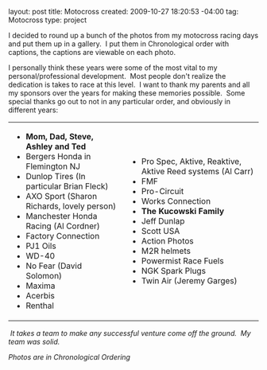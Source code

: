 layout: post
title: Motocross
created: 2009-10-27 18:20:53 -04:00
tag: Motocross
type: project 

<p>I decided to round up a bunch of the photos from my motocross racing days and put them up in a gallery.&nbsp; I put them in Chronological order with captions, the captions are viewable on each photo.&nbsp;</p><p>I personally think these years were some of the most vital to my personal/professional development.&nbsp; Most people don't realize the dedication is takes to race at this level.&nbsp; I want to thank my parents and all my sponsors over the years for making these memories possible.&nbsp; Some special thanks go out to not in any particular order, and obviously in different years:</p><table style="width: 100%;" border="0" cellpadding="10"><tbody><tr><td><ul><li><strong>Mom, Dad, Steve, Ashley and Ted</strong></li><li>Bergers Honda in Flemington NJ</li><li>Dunlop Tires (In particular Brian Fleck)</li><li>AXO Sport (Sharon Richards, lovely person)&nbsp; </li><li>Manchester Honda Racing (Al Cordner)</li><li>Factory Connection</li><li>PJ1 Oils</li><li>WD-40</li><li>No Fear (David Solomon)</li><li>Maxima</li><li>Acerbis</li><li>Renthal</li></ul></td><td><ul><li>Pro Spec, Aktive, Reaktive, Aktive Reed systems (Al Carr)</li><li>FMF</li><li>Pro-Circuit</li><li>Works Connection</li><li><strong>The Kucowski Family</strong></li><li>Jeff Dunlap</li><li>Scott USA</li><li>Action Photos</li><li>M2R helmets</li><li>Powermist Race Fuels</li><li>NGK Spark Plugs</li><li>Twin Air (Jeremy Garges)</li></ul></td></tr></tbody></table><p><em>&nbsp;It takes a team to make any successful venture come off the ground.&nbsp; My team was solid.</em></p><p><em>Photos are in Chronological Ordering<br /></em></p>
